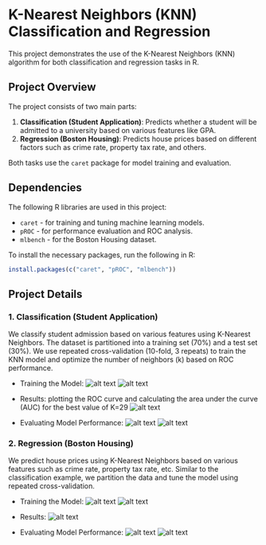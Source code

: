 # K-Nearest Neighbors (KNN) Classification and Regression

This project demonstrates the use of the K-Nearest Neighbors (KNN) algorithm for both classification and regression tasks in R.

## Project Overview

The project consists of two main parts:

1. **Classification (Student Application)**: Predicts whether a student will be admitted to a university based on various features like GPA.
2. **Regression (Boston Housing)**: Predicts house prices based on different factors such as crime rate, property tax rate, and others.

Both tasks use the `caret` package for model training and evaluation.

## Dependencies

The following R libraries are used in this project:

- `caret` - for training and tuning machine learning models.
- `pROC` - for performance evaluation and ROC analysis.
- `mlbench` - for the Boston Housing dataset.

To install the necessary packages, run the following in R:

```R
install.packages(c("caret", "pROC", "mlbench"))
```

## Project Details

### 1. Classification (Student Application)
We classify student admission based on various features using K-Nearest Neighbors. The dataset is partitioned into a training set (70%) and a test set (30%). We use repeated cross-validation (10-fold, 3 repeats) to train the KNN model and optimize the number of neighbors (k) based on ROC performance.

- Training the Model:
![alt text](image-8.png)
![alt text](image-9.png)

- Results:
plotting the ROC curve and calculating the area under the curve (AUC) for the best value of K=29
![alt text](image.png)

- Evaluating Model Performance:
![alt text](image-1.png)
![alt text](image-2.png)



### 2. Regression (Boston Housing)
We predict house prices using K-Nearest Neighbors based on various features such as crime rate, property tax rate, etc. Similar to the classification example, we partition the data and tune the model using repeated cross-validation.

- Training the Model:
![alt text](image-4.png)
![alt text](image-3.png)

- Results:
![alt text](image-5.png)

- Evaluating Model Performance:
![alt text](image-6.png)
![alt text](image-7.png)